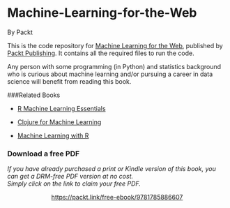 


# Machine-Learning-for-the-Web
By Packt

This is the code repository for [Machine Learning for the Web](https://www.packtpub.com/big-data-and-business-intelligence/machine-learning-web), published by [Packt Publishing](https://www.packtpub.com/). It contains all the required files to run the code.

Any person with some programming (in Python) and statistics background who is curious about machine learning and/or pursuing a career in data science will benefit from reading this book.

###Related Books

* [R Machine Learning Essentials](https://www.packtpub.com/big-data-and-business-intelligence/r-machine-learning-essentials?utm_source=github&utm_medium=repository&utm_campaign=9781783987740)

* [Clojure for Machine Learning](https://www.packtpub.com/big-data-and-business-intelligence/clojure-machine-learning?utm_source=github&utm_medium=repository&utm_campaign=9781783284351)

* [Machine Learning with R](https://www.packtpub.com/big-data-and-business-intelligence/machine-learning-r?utm_source=github&utm_medium=repository&utm_campaign=9781782162148)
### Download a free PDF

 <i>If you have already purchased a print or Kindle version of this book, you can get a DRM-free PDF version at no cost.<br>Simply click on the link to claim your free PDF.</i>
<p align="center"> <a href="https://packt.link/free-ebook/9781785886607">https://packt.link/free-ebook/9781785886607 </a> </p>
